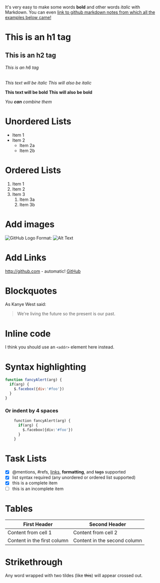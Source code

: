 It's very easy to make some words **bold** and other words *italic* with Markdown. You can even [link to github markdown notes from which all the examples below came!](https://guides.github.com/features/mastering-markdown/)

# This is an h1 tag
## This is an h2 tag
###### This is an h6 tag

*This text will be italic*
_This will also be italic_

**This text will be bold**
__This will also be bold__

_You **can** combine them_

# Unordered Lists
* Item 1
* Item 2
  * Item 2a
  * Item 2b

# Ordered Lists

1. Item 1
1. Item 2
1. Item 3
   1. Item 3a
   1. Item 3b

# Add images

![GitHub Logo](/images/logo.png)
Format: ![Alt Text](url)

# Add Links

http://github.com - automatic!
[GitHub](http://github.com)

# Blockquotes

As Kanye West said:

> We're living the future so
> the present is our past.

# Inline code

I think you should use an
`<addr>` element here instead.

# Syntax highlighting

```javascript
function fancyAlert(arg) {
  if(arg) {
    $.facebox({div:'#foo'})
  }
}
```

### Or indent by 4 spaces

```python
    function fancyAlert(arg) {
      if(arg) {
        $.facebox({div:'#foo'})
      }
    }
```

# Task Lists

- [x] @mentions, #refs, [links](), **formatting**, and <del>tags</del> supported
- [x] list syntax required (any unordered or ordered list supported)
- [x] this is a complete item
- [ ] this is an incomplete item

# Tables

First Header | Second Header
------------ | -------------
Content from cell 1 | Content from cell 2
Content in the first column | Content in the second column

# Strikethrough

Any word wrapped with two tildes (like ~~this~~) will appear crossed out.
